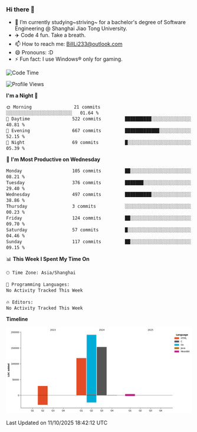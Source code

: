 ### Hi there 👋
- 🌱 I’m currently studying~striving~ for a bachelor's degree of Software Engineering @ Shanghai Jiao Tong University.
- ✈️ Code 4 fun. Take a breath.
- 📫 How to reach me: BillLi233@outlook.com
- 😄 Pronouns: :D
- ⚡ Fun fact: I use Windows® only for gaming.

<!--START_SECTION:waka-->
![Code Time](http://img.shields.io/badge/Code%20Time-470%20hrs%202%20mins-blue)

![Profile Views](http://img.shields.io/badge/Profile%20Views-0-blue)

**I'm a Night 🦉** 

```text
🌞 Morning                21 commits          ░░░░░░░░░░░░░░░░░░░░░░░░░   01.64 % 
🌆 Daytime                522 commits         ██████████░░░░░░░░░░░░░░░   40.81 % 
🌃 Evening                667 commits         █████████████░░░░░░░░░░░░   52.15 % 
🌙 Night                  69 commits          █░░░░░░░░░░░░░░░░░░░░░░░░   05.39 % 
```
📅 **I'm Most Productive on Wednesday** 

```text
Monday                   105 commits         ██░░░░░░░░░░░░░░░░░░░░░░░   08.21 % 
Tuesday                  376 commits         ███████░░░░░░░░░░░░░░░░░░   29.40 % 
Wednesday                497 commits         ██████████░░░░░░░░░░░░░░░   38.86 % 
Thursday                 3 commits           ░░░░░░░░░░░░░░░░░░░░░░░░░   00.23 % 
Friday                   124 commits         ██░░░░░░░░░░░░░░░░░░░░░░░   09.70 % 
Saturday                 57 commits          █░░░░░░░░░░░░░░░░░░░░░░░░   04.46 % 
Sunday                   117 commits         ██░░░░░░░░░░░░░░░░░░░░░░░   09.15 % 
```


📊 **This Week I Spent My Time On** 

```text
🕑︎ Time Zone: Asia/Shanghai

💬 Programming Languages: 
No Activity Tracked This Week

🔥 Editors: 
No Activity Tracked This Week
```

**Timeline**

![Lines of Code chart](https://raw.githubusercontent.com/GMH233/GMH233/main/assets/bar_graph.png)


 Last Updated on 11/10/2025 18:42:12 UTC
<!--END_SECTION:waka-->

<!--
**GMH233/GMH233** is a ✨ _special_ ✨ repository because its `README.md` (this file) appears on your GitHub profile.

Here are some ideas to get you started:

- 🔭 I’m currently working on ...
- 🌱 I’m currently learning ...
- 👯 I’m looking to collaborate on ...
- 🤔 I’m looking for help with ...
- 💬 Ask me about ...
- 📫 How to reach me: ...
- 😄 Pronouns: ...
- ⚡ Fun fact: ...
-->
